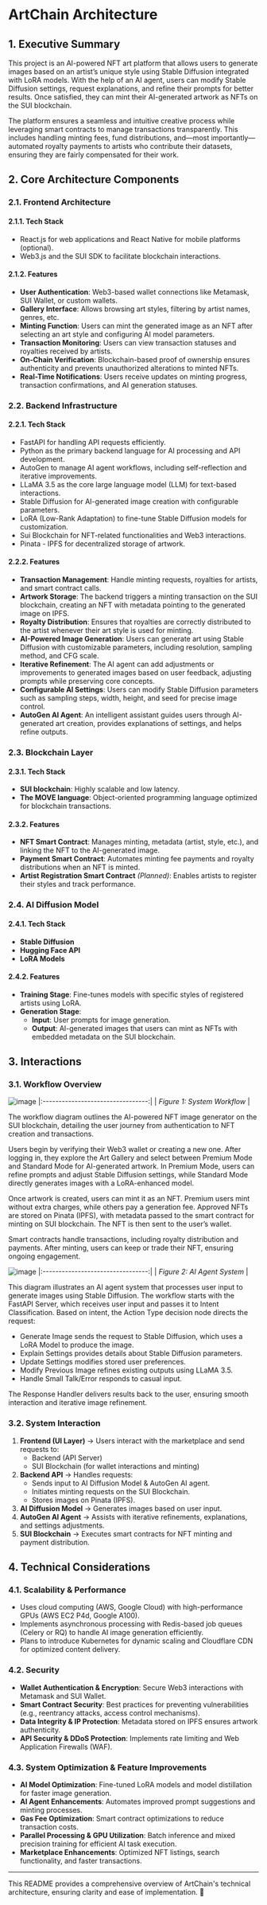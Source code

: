 # ArtChain Architecture

## 1. Executive Summary

This project is an AI-powered NFT art platform that allows users to generate images based on an artist’s unique style using Stable Diffusion integrated with LoRA models. With the help of an AI agent, users can modify Stable Diffusion settings, request explanations, and refine their prompts for better results. Once satisfied, they can mint their AI-generated artwork as NFTs on the SUI blockchain. 

The platform ensures a seamless and intuitive creative process while leveraging smart contracts to manage transactions transparently. This includes handling minting fees, fund distributions, and—most importantly—automated royalty payments to artists who contribute their datasets, ensuring they are fairly compensated for their work.

## 2. Core Architecture Components

### 2.1. Frontend Architecture

#### 2.1.1. Tech Stack
- React.js for web applications and React Native for mobile platforms (optional).
- Web3.js and the SUI SDK to facilitate blockchain interactions.

#### 2.1.2. Features
- **User Authentication**: Web3-based wallet connections like Metamask, SUI Wallet, or custom wallets.
- **Gallery Interface**: Allows browsing art styles, filtering by artist names, genres, etc.
- **Minting Function**: Users can mint the generated image as an NFT after selecting an art style and configuring AI model parameters.
- **Transaction Monitoring**: Users can view transaction statuses and royalties received by artists.
- **On-Chain Verification**: Blockchain-based proof of ownership ensures authenticity and prevents unauthorized alterations to minted NFTs.
- **Real-Time Notifications**: Users receive updates on minting progress, transaction confirmations, and AI generation statuses.

### 2.2. Backend Infrastructure

#### 2.2.1. Tech Stack
- FastAPI for handling API requests efficiently.
- Python as the primary backend language for AI processing and API development.
- AutoGen to manage AI agent workflows, including self-reflection and iterative improvements.
- LLaMA 3.5 as the core large language model (LLM) for text-based interactions.
- Stable Diffusion for AI-generated image creation with configurable parameters.
- LoRA (Low-Rank Adaptation) to fine-tune Stable Diffusion models for customization.
- Sui Blockchain for NFT-related functionalities and Web3 interactions.
- Pinata - IPFS for decentralized storage of artwork.

#### 2.2.2. Features
- **Transaction Management**: Handle minting requests, royalties for artists, and smart contract calls.
- **Artwork Storage**: The backend triggers a minting transaction on the SUI blockchain, creating an NFT with metadata pointing to the generated image on IPFS.
- **Royalty Distribution**: Ensures that royalties are correctly distributed to the artist whenever their art style is used for minting.
- **AI-Powered Image Generation**: Users can generate art using Stable Diffusion with customizable parameters, including resolution, sampling method, and CFG scale.
- **Iterative Refinement**: The AI agent can add adjustments or improvements to generated images based on user feedback, adjusting prompts while preserving core concepts.
- **Configurable AI Settings**: Users can modify Stable Diffusion parameters such as sampling steps, width, height, and seed for precise image control.
- **AutoGen AI Agent**: An intelligent assistant guides users through AI-generated art creation, provides explanations of settings, and helps refine outputs.

### 2.3. Blockchain Layer

#### 2.3.1. Tech Stack
- **SUI blockchain**: Highly scalable and low latency.
- **The MOVE language**: Object-oriented programming language optimized for blockchain transactions.

#### 2.3.2. Features
- **NFT Smart Contract**: Manages minting, metadata (artist, style, etc.), and linking the NFT to the AI-generated image.
- **Payment Smart Contract**: Automates minting fee payments and royalty distributions when an NFT is minted.
- **Artist Registration Smart Contract** *(Planned)*: Enables artists to register their styles and track performance.

### 2.4. AI Diffusion Model

#### 2.4.1. Tech Stack
- **Stable Diffusion**
- **Hugging Face API**
- **LoRA Models**

#### 2.4.2. Features
- **Training Stage**: Fine-tunes models with specific styles of registered artists using LoRA.
- **Generation Stage**:
  - **Input**: User prompts for image generation.
  - **Output**: AI-generated images that users can mint as NFTs with embedded metadata on the SUI blockchain.

## 3. Interactions

### 3.1. Workflow Overview
![image](https://github.com/user-attachments/assets/8ebd8d45-967b-4faa-b8f0-cb840274fe4a)
|:---------------------------------:|
| *Figure 1: System Workflow* |

The workflow diagram outlines the AI-powered NFT image generator on the SUI blockchain, detailing the user journey from authentication to NFT creation and transactions.

Users begin by verifying their Web3 wallet or creating a new one. After logging in, they explore the Art Gallery and select between Premium Mode and Standard Mode for AI-generated artwork. In Premium Mode, users can refine prompts and adjust Stable Diffusion settings, while Standard Mode directly generates images with a LoRA-enhanced model.

Once artwork is created, users can mint it as an NFT. Premium users mint without extra charges, while others pay a generation fee. Approved NFTs are stored on Pinata (IPFS), with metadata passed to the smart contract for minting on SUI blockchain. The NFT is then sent to the user’s wallet.

Smart contracts handle transactions, including royalty distribution and payments. After minting, users can keep or trade their NFT, ensuring ongoing engagement.

![image](https://github.com/user-attachments/assets/c082ac8a-3158-41ea-8e0b-21e51bd85863)
|:---------------------------------:|
| *Figure 2: AI Agent System* |

This diagram illustrates an AI agent system that processes user input to generate images using Stable Diffusion. The workflow starts with the FastAPI Server, which receives user input and passes it to Intent Classification. Based on intent, the Action Type decision node directs the request:
-	Generate Image sends the request to Stable Diffusion, which uses a LoRA Model to produce the image.
- Explain Settings provides details about Stable Diffusion parameters.
-	Update Settings modifies stored user preferences.
-	Modify Previous Image refines existing outputs using LLaMA 3.5.
-	Handle Small Talk/Error responds to casual input.
  
The Response Handler delivers results back to the user, ensuring smooth interaction and iterative image refinement.


### 3.2. System Interaction

1. **Frontend (UI Layer)** → Users interact with the marketplace and send requests to:
   - Backend (API Server)
   - SUI Blockchain (for wallet interactions and minting)
2. **Backend API** → Handles requests:
   - Sends input to AI Diffusion Model & AutoGen AI agent.
   - Initiates minting requests on the SUI Blockchain.
   - Stores images on Pinata (IPFS).
3. **AI Diffusion Model** → Generates images based on user input.
4. **AutoGen AI Agent** → Assists with iterative refinements, explanations, and settings adjustments.
5. **SUI Blockchain** → Executes smart contracts for NFT minting and payment distribution.

## 4. Technical Considerations

### 4.1. Scalability & Performance
- Uses cloud computing (AWS, Google Cloud) with high-performance GPUs (AWS EC2 P4d, Google A100).
- Implements asynchronous processing with Redis-based job queues (Celery or RQ) to handle AI image generation efficiently.
- Plans to introduce Kubernetes for dynamic scaling and Cloudflare CDN for optimized content delivery.

### 4.2. Security
- **Wallet Authentication & Encryption**: Secure Web3 interactions with Metamask and SUI Wallet.
- **Smart Contract Security**: Best practices for preventing vulnerabilities (e.g., reentrancy attacks, access control mechanisms).
- **Data Integrity & IP Protection**: Metadata stored on IPFS ensures artwork authenticity.
- **API Security & DDoS Protection**: Implements rate limiting and Web Application Firewalls (WAF).

### 4.3. System Optimization & Feature Improvements
- **AI Model Optimization**: Fine-tuned LoRA models and model distillation for faster image generation.
- **AI Agent Enhancements**: Automates improved prompt suggestions and minting processes.
- **Gas Fee Optimization**: Smart contract optimizations to reduce transaction costs.
- **Parallel Processing & GPU Utilization**: Batch inference and mixed precision training for efficient AI task execution.
- **Marketplace Enhancements**: Optimized NFT listings, search functionality, and faster transactions.

---

This README provides a comprehensive overview of ArtChain's technical architecture, ensuring clarity and ease of implementation. 🚀
